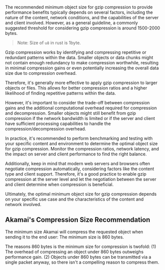 The recommended minimum object size for gzip compression to provide performance benefits typically depends on several factors, including the nature of the content, network conditions, and the capabilities of the server and client involved. However, as a general guideline, a commonly suggested threshold for considering gzip compression is around 1500-2000 bytes.

> Note: Size of `u8` in rust is 1byte.

Gzip compression works by identifying and compressing repetitive or redundant patterns within the data. Smaller objects or data chunks might not contain enough redundancy to make compression worthwhile, resulting in minimal compression gains or even potentially increasing the overall data size due to compression overhead.

Therefore, it's generally more effective to apply gzip compression to larger objects or files. This allows for better compression ratios and a higher likelihood of finding repetitive patterns within the data.

However, it's important to consider the trade-off between compression gains and the additional computational overhead required for compression and decompression. Smaller objects might still benefit from gzip compression if the network bandwidth is limited or if the server and client have sufficient processing capabilities to handle the compression/decompression overhead.

In practice, it's recommended to perform benchmarking and testing with your specific content and environment to determine the optimal object size for gzip compression. Monitor the compression ratios, network latency, and the impact on server and client performance to find the right balance.

Additionally, keep in mind that modern web servers and browsers often negotiate compression automatically, considering factors like the content type and client support. Therefore, it's a good practice to enable gzip compression at the server level and let the negotiation between the server and client determine when compression is beneficial.

Ultimately, the optimal minimum object size for gzip compression depends on your specific use case and the characteristics of the content and network involved.

## Akamai's Compression Size Recommendation

The minimum size Akamai will compress the requested object when sending it to the end user: The minimum size is 860 bytes.

The reasons 860 bytes is the minimum size for compression is twofold: (1) The overhead of compressing an object under 860 bytes outweighs performance gain. (2) Objects under 860 bytes can be transmitted via a single packet anyway, so there isn't a compelling reason to compress them.